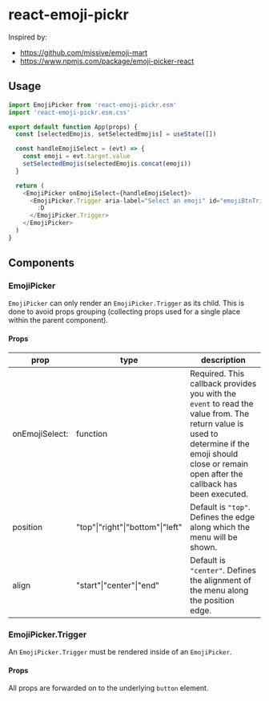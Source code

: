 # react-emoji-pickr

Inspired by:

- https://github.com/missive/emoji-mart
- https://www.npmjs.com/package/emoji-picker-react

## Usage

```javascript
import EmojiPicker from 'react-emoji-pickr.esm'
import 'react-emoji-pickr.esm.css'

export default function App(props) {
  const [selectedEmojis, setSelectedEmojis] = useState([])

  const handleEmojiSelect = (evt) => {
    const emoji = evt.target.value
    setSelectedEmojis(selectedEmojis.concat(emoji))
  }

  return (
    <EmojiPicker onEmojiSelect={handleEmojiSelect}>
      <EmojiPicker.Trigger aria-label="Select an emoji" id="emojiBtnTrigger">
        :D
      </EmojiPicker.Trigger>
    </EmojiPicker>
  )
}
```

## Components

### EmojiPicker

`EmojiPicker` can only render an `EmojiPicker.Trigger` as its child. This is done to avoid props grouping (collecting props used for a single place within the parent component).

#### Props

| prop           | type                                         | description                                                                                                                                                                                        |
| -------------- | -------------------------------------------- | -------------------------------------------------------------------------------------------------------------------------------------------------------------------------------------------------- |
| onEmojiSelect: | function                                     | Required. This callback provides you with the `event` to read the value from. The return value is used to determine if the emoji should close or remain open after the callback has been executed. |
| position       | "top"&#124;"right"&#124;"bottom"&#124;"left" | Default is `"top"`. Defines the edge along which the menu will be shown.                                                                                                                           |
| align          | "start"&#124;"center"&#124;"end"             | Default is `"center"`. Defines the alignment of the menu along the position edge.                                                                                                                  |

### EmojiPicker.Trigger

An `EmojiPicker.Trigger` must be rendered inside of an `EmojiPicker`.

#### Props

All props are forwarded on to the underlying `button` element.
